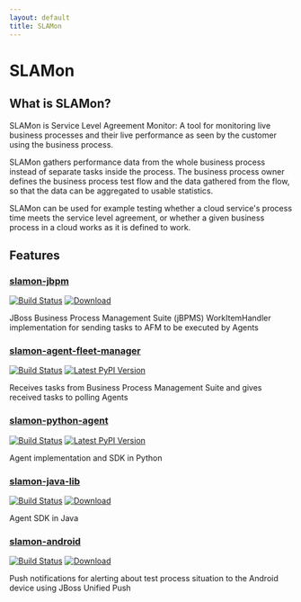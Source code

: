 ```yaml
---
layout: default
title: SLAMon
---
```


# SLAMon

## What is SLAMon?
SLAMon is Service Level Agreement Monitor: A tool for monitoring live business
processes and their live performance as seen by the customer using the business
process.

SLAMon gathers performance data from the whole business process instead
of separate tasks inside the process.  The business process owner defines the
business process test flow and the data gathered from the flow, so that the data
can be aggregated to usable statistics.

SLAMon can be used for example testing whether a cloud service's process time
meets the service level agreement, or whether a given business process in
a cloud works as it is defined to work.

## Features

### [slamon-jbpm](https://github.com/SLAMon/slamon-jbpm)
[![Build Status](https://travis-ci.org/SLAMon/slamon-jbpm.svg?branch=master)](https://travis-ci.org/SLAMon/slamon-jbpm)
[![Download](https://api.bintray.com/packages/slamon/java/slamon-jbpm/images/download.svg)](https://bintray.com/slamon/java/slamon-jbpm/_latestVersion)

JBoss Business Process Management Suite (jBPMS) WorkItemHandler
implementation for sending tasks to AFM to be executed by Agents

### [slamon-agent-fleet-manager](https://github.com/SLAMon/slamon-agent-fleet-manager)
[![Build Status](https://travis-ci.org/SLAMon/slamon-agent-fleet-manager.svg?branch=master)](https://travis-ci.org/SLAMon/slamon-agent-fleet-manager)
[![Latest PyPI Version](https://badge.fury.io/py/slamon-afm.svg)](http://badge.fury.io/py/slamon-afm)

Receives tasks from Business Process Management Suite and gives received
tasks to polling Agents

### [slamon-python-agent](https://github.com/SLAMon/slamon-python-agent)
[![Build Status](https://travis-ci.org/SLAMon/slamon-python-agent.svg?branch=master)](https://travis-ci.org/SLAMon/slamon-python-agent)
[![Latest PyPI Version](https://badge.fury.io/py/slamon-agent.svg)](http://badge.fury.io/py/slamon-agent)

Agent implementation and SDK in Python

### [slamon-java-lib](https://github.com/SLAMon/slamon-java-lib)
[![Build Status](https://travis-ci.org/SLAMon/slamon-java-lib.svg?branch=master)](https://travis-ci.org/SLAMon/slamon-java-lib)
[![Download](https://api.bintray.com/packages/slamon/java/slamon-lib/images/download.svg)](https://bintray.com/slamon/java/slamon-lib/_latestVersion)

Agent SDK in Java

### [slamon-android](https://github.com/SLAMon/slamon-android)
[![Build Status](https://travis-ci.org/SLAMon/slamon-android.svg?branch=master)](https://travis-ci.org/SLAMon/slamon-android)
[![Download](https://api.bintray.com/packages/slamon/android/slamon-agent/images/download.svg)](https://bintray.com/slamon/android/slamon-agent/_latestVersion)

Push notifications for alerting about test process situation to the
Android device using JBoss Unified Push
